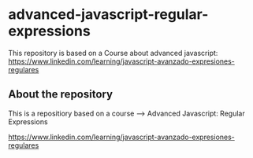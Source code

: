 # advanced-javascript-regular-expressions
This repository is based on a Course about advanced javascript: https://www.linkedin.com/learning/javascript-avanzado-expresiones-regulares

## About the repository
This is a repositiory based on a course --> Advanced Javascript: Regular Expressions

https://www.linkedin.com/learning/javascript-avanzado-expresiones-regulares
